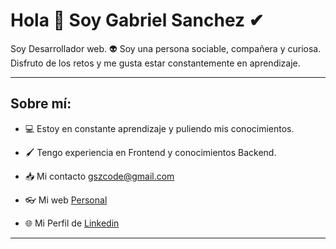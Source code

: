# Hola 👋 Soy Gabriel Sanchez ✔

Soy Desarrollador web. 👽 Soy una persona sociable, compañera y curiosa. Disfruto de los retos y me gusta estar constantemente en aprendizaje.

---

## Sobre mí:

- 💻 Estoy en constante aprendizaje y puliendo mis conocimientos.

- 🖌 Tengo experiencia en Frontend y conocimientos Backend. 

- 📥 Mi contacto gszcode@gmail.com

- 👓 Mi web [Personal](https://gabrielsanchez.vercel.app/ "Portafolio")

- 🌐 Mi Perfil de [Linkedin](https://www.linkedin.com/in/gabriel-sanchez-0591a723a/ "Gabriel Sanchez - Linkedin")

---
